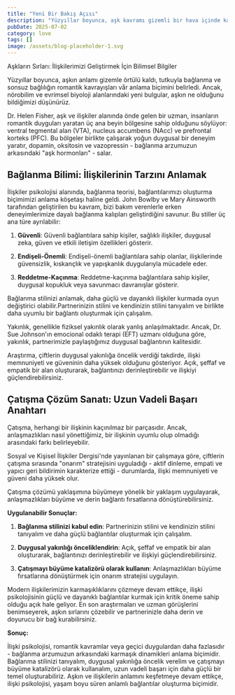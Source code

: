 ```yaml
---
title: "Yeni Bir Bakış Açısı"
description: "Yüzyıllar boyunca, aşk kavramı gizemli bir hava içinde kalmış, tutkulu bağlanma ve ebedi bağlılık..."
pubDate: 2025-07-02
category: love
tags: []
image: /assets/blog-placeholder-1.svg
---
```


Aşkların Sırları: İlişkilerimizi Geliştirmek İçin Bilimsel Bilgiler

Yüzyıllar boyunca, aşkın anlamı gizemle örtülü kaldı, tutkuyla bağlanma ve sonsuz bağlılığın romantik kavrayışları vår anlama biçimini belirledi. Ancak, nörobilim ve evrimsel biyoloji alanlarındaki yeni bulgular, aşkın ne olduğunu bildiğimizi düşünürüz.

Dr. Helen Fisher, aşk ve ilişkiler alanında önde gelen bir uzman, insanların romantik duyguları yaratan üç ana beyin bölgesine sahip olduğunu söylüyor: ventral tegmental alan (VTA), nucleus accumbens (NAcc) ve prefrontal korteks (PFC). Bu bölgeler birlikte çalışarak yoğun duygusal bir deneyim yaratır, dopamin, oksitosin ve vazopressin - bağlanma arzumuzun arkasındaki "aşk hormonları" - salar.

## Bağlanma Bilimi: İlişkilerinin Tarzını Anlamak

İlişkiler psikolojisi alanında, bağlanma teorisi, bağlantılarımızı oluşturma biçimimizi anlama köşetaşı haline geldi. John Bowlby ve Mary Ainsworth tarafından geliştirilen bu kavram, bizi bakım verenlerle erken deneyimlerimize dayalı bağlanma kalıpları geliştirdiğini savunur. Bu stiller üç ana türe ayrılabilir:

1. **Güvenli**: Güvenli bağlantılara sahip kişiler, sağlıklı ilişkiler, duygusal zeka, güven ve etkili iletişim özellikleri gösterir.

2. **Endişeli-Önemli**: Endişeli-önemli bağlantılara sahip olanlar, ilişkilerinde güvensizlik, kıskançlık ve yapışkanlık duygularıyla mücadele eder.

3. **Reddetme-Kaçınma**: Reddetme-kaçınma bağlantılara sahip kişiler, duygusal kopukluk veya savunmacı davranışlar gösterir.

Bağlanma stilinizi anlamak, daha güçlü ve dayanıklı ilişkiler kurmada oyun değiştirici olabilir.Partnerinizin stilini ve kendinizin stilini tanıyalım ve birlikte daha uyumlu bir bağlantı oluşturmak için çalışalım.

Yakınlık, genellikle fiziksel yakınlık olarak yanlış anlaşılmaktadır. Ancak, Dr. Sue Johnson'ın emocional odaklı terapi (EFT) uzmanı olduğuna göre, yakınlık, partnerimizle paylaştığımız duygusal bağlantının kalitesidir.

Araştırma, çiftlerin duygusal yakınlığa öncelik verdiği takdirde, ilişki memnuniyeti ve güveninin daha yüksek olduğunu gösteriyor. Açık, şeffaf ve empatik bir alan oluşturarak, bağlantınızı derinleştirebilir ve ilişkiyi güçlendirebilirsiniz.

## Çatışma Çözüm Sanatı: Uzun Vadeli Başarı Anahtarı

Çatışma, herhangi bir ilişkinin kaçınılmaz bir parçasıdır. Ancak, anlaşmazlıkları nasıl yönettiğimiz, bir ilişkinin uyumlu olup olmadığı arasındaki farkı belirleyebilir.

Sosyal ve Kişisel İlişkiler Dergisi'nde yayınlanan bir çalışmaya göre, çiftlerin çatışma sırasında "onarım" stratejisini uyguladığı - aktif dinleme, empati ve yapıcı geri bildirimin karakterize ettiği - durumlarda, ilişki memnuniyeti ve güveni daha yüksek olur.

Çatışma çözümü yaklaşımına büyümeye yönelik bir yaklaşım uygulayarak, anlaşmazlıkları büyüme ve derin bağlantı fırsatlarına dönüştürebilirsiniz.

**Uygulanabilir Sonuçlar:**

1. **Bağlanma stilinizi kabul edin**: Partnerinizin stilini ve kendinizin stilini tanıyalım ve daha güçlü bağlantılar oluşturmak için çalışalım.

2. **Duygusal yakınlığı önceliklendirin**: Açık, şeffaf ve empatik bir alan oluşturarak, bağlantınızı derinleştirebilir ve ilişkiyi güçlendirebilirsiniz.

3. **Çatışmayı büyüme katalizörü olarak kullanın**: Anlaşmazlıkları büyüme fırsatlarına dönüştürmek için onarım stratejisi uygulayın.

Modern ilişkilerimizin karmaşıklıklarını çözmeye devam ettikçe, ilişki psikolojisinin güçlü ve dayanıklı bağlantılar kurmak için kritik öneme sahip olduğu açık hale geliyor. En son araştırmaları ve uzman görüşlerini benimseyerek, aşkın sırlarını çözebilir ve partnerinizle daha derin ve doyurucu bir bağ kurabilirsiniz.

**Sonuç:**

İlişki psikolojisi, romantik kavramlar veya geçici duygulardan daha fazlasıdır - bağlanma arzumuzun arkasındaki karmaşık dinamikleri anlama biçimidir. Bağlanma stilinizi tanıyalım, duygusal yakınlığa öncelik verelim ve çatışmayı büyüme katalizörü olarak kullanalım, uzun vadeli başarı için daha güçlü bir temel oluşturabiliriz. Aşkın ve ilişkilerin anlamını keşfetmeye devam ettikçe, ilişki psikolojisi, yaşam boyu süren anlamlı bağlantılar oluşturma biçimidir.